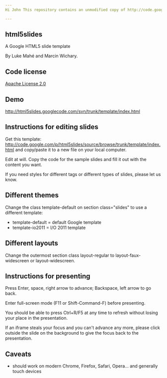 ```yaml
---
Hi John This repository contains an unmodified copy of http://code.google.com/p/html5slides/  (last synced March 6, 2012)

---
```

## html5slides ##
A Google HTML5 slide template

By Luke Mahé and Marcin Wichary.


## Code license ##
[Apache License 2.0](http://www.apache.org/licenses/LICENSE-2.0)


## Demo ##
http://html5slides.googlecode.com/svn/trunk/template/index.html


## Instructions for editing slides ##
Get this template: http://code.google.com/p/html5slides/source/browse/trunk/template/index.html and copy/paste it to a new file on your local computer.

Edit at will. Copy the code for the sample slides and fill it out with the content you want.

If you need styles for different tags or different types of slides, please let us know.


## Different themes ##
Change the class template-default on section class="slides" to use a different template:

- template-default = default Google template
- template-io2011 = I/O 2011 template


## Different layouts ##
Change the outermost section class layout-regular to layout-faux-widescreen or layout-widescreen.


## Instructions for presenting ##
Press Enter, space, right arrow to advance; Backspace, left arrow to go back.

Enter full-screen mode (F11 or Shift-Command-F) before presenting.

You should be able to press Ctrl+R/F5 at any time to refresh without losing your place in the presentation.

If an iframe steals your focus and you can't advance any more, please click outside the slide on the background to give the focus back to the presentation.


## Caveats ##
- should work on modern Chrome, Firefox, Safari, Opera... and generally touch devices